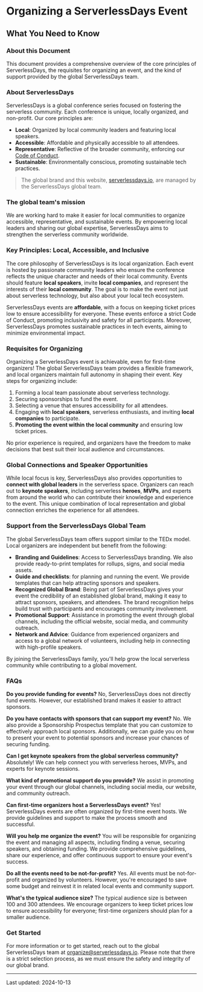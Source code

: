 # Organizing a ServerlessDays Event

## What You Need to Know

### About this Document

This document provides a comprehensive overview of  the core principles of ServerlessDays, the requisites for organizing an event, and the kind of support provided by the global ServerlessDays team.

### About ServerlessDays

ServerlessDays is a global conference series focused on fostering the serverless community. Each conference is unique, locally organized, and non-profit. Our core principles are:

- **Local**: Organized by local community leaders and featuring local speakers.
- **Accessible**: Affordable and physically accessible to all attendees.
- **Representative**: Reflective of the broader community, enforcing our [Code of Conduct](/coc).
- **Sustainable**: Environmentally conscious, promoting sustainable tech practices.

> The global brand and this website, [serverlessdays.io](/), are managed by the ServerlessDays global team.

### The global team's mission

We are working hard to make it easier for local communities to organize accessible, representative, and sustainable events. By empowering local leaders and sharing our global expertise, ServerlessDays aims to strengthen the serverless community worldwide.

### Key Principles: Local, Accessible, and Inclusive

The core philosophy of ServerlessDays is its local organization. Each event is hosted by passionate community leaders who ensure the conference reflects the unique character and needs of their local community. Events should feature **local speakers**, invite **local companies**, and represent the interests of their **local community**. The goal is to make the event not just about serverless technology, but also about your local tech ecosystem.

ServerlessDays events are **affordable**, with a focus on keeping ticket prices low to ensure accessibility for everyone. These events enforce a strict Code of Conduct, promoting inclusivity and safety for all participants. Moreover, ServerlessDays promotes sustainable practices in tech events, aiming to minimize environmental impact.

### Requisites for Organizing

Organizing a ServerlessDays event is achievable, even for first-time organizers! The global ServerlessDays team provides a flexible framework, and local organizers maintain full autonomy in shaping their event. Key steps for organizing include:

1. Forming a local team passionate about serverless technology.
2. Securing sponsorships to fund the event.
3. Selecting a venue that ensures accessibility for all attendees.
4. Engaging with **local speakers**, serverless enthusiasts, and inviting **local companies** to participate.
5. **Promoting the event within the local community** and ensuring low ticket prices.

No prior experience is required, and organizers have the freedom to make decisions that best suit their local audience and circumstances.

### Global Connections and Speaker Opportunities

While local focus is key, ServerlessDays also provides opportunities to **connect with global leaders** in the serverless space. Organizers can reach out to **keynote speakers**, including serverless **heroes**, **MVPs**, and experts from around the world who can contribute their knowledge and experience to the event. This unique combination of local representation and global connection enriches the experience for all attendees.

### Support from the ServerlessDays Global Team

The global ServerlessDays team offers support similar to the TEDx model. Local organizers are independent but benefit from the following:

- **Branding and Guidelines**: Access to ServerlessDays branding. We also provide ready-to-print templates for rollups, signs, and social media assets.
- **Guide and checklists**: for planning and running the event. We provide templates that can help attracting sponsors and speakers.
- **Recognized Global Brand**: Being part of ServerlessDays gives your event the credibility of an established global brand, making it easy to attract sponsors, speakers, and attendees. The brand recognition helps build trust with participants and encourages community involvement.
- **Promotional Support**: Assistance in promoting the event through global channels, including the official website, social media, and community outreach.
- **Network and Advice**: Guidance from experienced organizers and access to a global network of volunteers, including help in connecting with high-profile speakers.

By joining the ServerlessDays family, you'll help grow the local serverless community while contributing to a global movement.

### FAQs

**Do you provide funding for events?**
  No, ServerlessDays does not directly fund events. However, our established brand makes it easier to attract sponsors.

**Do you have contacts with sponsors that can support my event?**
  No. We also provide a Sponsorship Prospectus template that you can customize to effectively approach local sponsors. Additionally, we can guide you on how to present your event to potential sponsors and increase your chances of securing funding.

**Can I get keynote speakers from the global serverless community?**
  Absolutely! We can help connect you with serverless heroes, MVPs, and experts for keynote sessions.

**What kind of promotional support do you provide?**
  We assist in promoting your event through our global channels, including social media, our website, and community outreach.

**Can first-time organizers host a ServerlessDays event?**
  Yes! ServerlessDays events are often organized by first-time event hosts. We provide guidelines and support to make the process smooth and successful.

**Will you help me organize the event?**
  You will be responsible for organizing the event and managing all aspects, including finding a venue, securing speakers, and obtaining funding. We provide comprehensive guidelines, share our experience, and offer continuous support to ensure your event's success.

**Do all the events need to be not-for-profit?**
  Yes. All events must be not-for-profit and organized by volunteers. However, you're encouraged to save some budget and reinvest it in related local events and community support.

**What's the typical audience size?**
  The typical audience size is between 100 and 300 attendees. We encourage organizers to keep ticket prices low to ensure accessibility for everyone; first-time organizers should plan for a smaller audience.

### Get Started

For more information or to get started, reach out to the global ServerlessDays team at [organize@serverlessdays.io](mailto:organise@serverlessdays.io?subject=Interested%20in%20Organizing%20ServerlessDays). Please note that there is a strict selection process, as we must ensure the safety and integrity of our global brand.

---

Last updated: 2024-10-13
